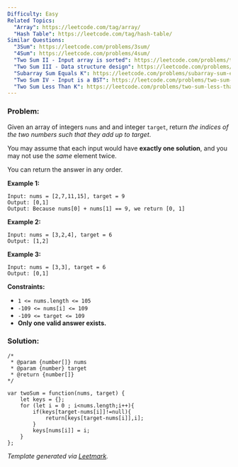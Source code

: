 ```yaml
---
Difficulty: Easy
Related Topics:
  "Array": https://leetcode.com/tag/array/
  "Hash Table": https://leetcode.com/tag/hash-table/
Similar Questions:
  "3Sum": https://leetcode.com/problems/3sum/
  "4Sum": https://leetcode.com/problems/4sum/
  "Two Sum II - Input array is sorted": https://leetcode.com/problems/two-sum-ii-input-array-is-sorted/
  "Two Sum III - Data structure design": https://leetcode.com/problems/two-sum-iii-data-structure-design/
  "Subarray Sum Equals K": https://leetcode.com/problems/subarray-sum-equals-k/
  "Two Sum IV - Input is a BST": https://leetcode.com/problems/two-sum-iv-input-is-a-bst/
  "Two Sum Less Than K": https://leetcode.com/problems/two-sum-less-than-k/
---
```


### Problem:

Given an array of integers `nums` and and integer `target`, return *the indices of the two numbers such that they add up to target*.

You may assume that each input would have **exactly one solution**, and you may not use the *same* element twice.

You can return the answer in any order.

**Example 1:**

```
Input: nums = [2,7,11,15], target = 9
Output: [0,1]
Output: Because nums[0] + nums[1] == 9, we return [0, 1]
```

**Example 2:**

```
Input: nums = [3,2,4], target = 6
Output: [1,2]
```

**Example 3:**

```
Input: nums = [3,3], target = 6
Output: [0,1]
```

**Constraints:**

- `1 <= nums.length <= 105`
- `-109 <= nums[i] <= 109`
- `-109 <= target <= 109`
- **Only one valid answer exists.**

### Solution:
```
/*
 * @param {number[]} nums
 * @param {number} target
 * @return {number[]}
*/
 
var twoSum = function(nums, target) {
    let keys = {};
    for (let i = 0 ; i<nums.length;i++){
        if(keys[target-nums[i]]!=null){
            return[keys[target-nums[i]],i];
        }
        keys[nums[i]] = i;    
    }
};
```


*Template generated via [Leetmark](https://github.com/crimx/crx-leetmark).*

